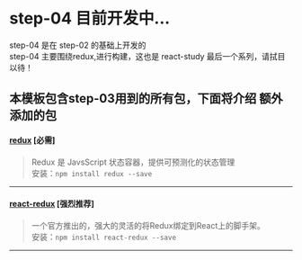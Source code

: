 # step-04 目前开发中...
step-04 是在 step-02 的基础上开发的  
step-04 主要围绕redux,进行构建，这也是 react-study 最后一个系列，请拭目以待！

## 本模板包含step-03用到的所有包，下面将介绍 **额外** 添加的包

#### [redux](https://github.com/reactjs/redux) [必需]
> Redux 是 JavsScript 状态容器，提供可预测化的状态管理  
  安装：`npm install redux --save`
  
---

#### [react-redux](https://github.com/reactjs/react-router) [强烈推荐]
> 一个官方推出的，强大的灵活的将Redux绑定到React上的脚手架。  
  安装：`npm install react-redux --save`
  
---

